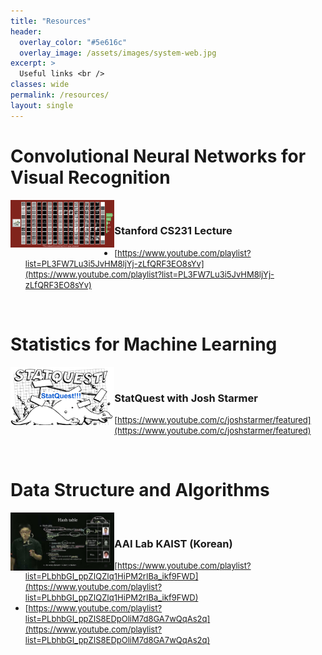 ```yaml
---
title: "Resources"
header:
  overlay_color: "#5e616c"
  overlay_image: /assets/images/system-web.jpg
excerpt: >
  Useful links <br />
classes: wide
permalink: /resources/
layout: single
---
```



# Convolutional Neural Networks for Visual Recognition
<img align="left" width="33%" src="/assets/images/resources/cs231a_stanford.png"><br>
### Stanford CS231 Lecture
- <span style="font-size: small;">[https://www.youtube.com/playlist?list=PL3FW7Lu3i5JvHM8ljYj-zLfQRF3EO8sYv](https://www.youtube.com/playlist?list=PL3FW7Lu3i5JvHM8ljYj-zLfQRF3EO8sYv)</span> 
<br clear="left"/>

# Statistics for Machine Learning
<img align="left" width="33%" src="/assets/images/resources/statquest.png"><br>
### StatQuest with Josh Starmer
- <span style="font-size: small;">[https://www.youtube.com/c/joshstarmer/featured](https://www.youtube.com/c/joshstarmer/featured)</span> 
<br clear="left"/>

# Data Structure and Algorithms
<img align="left" width="33%" src="/assets/images/resources/aai_kaist.jpg"><br>
### AAI Lab KAIST (Korean)
- <span style="font-size: small;">[https://www.youtube.com/playlist?list=PLbhbGI_ppZIQZIq1HiPM2rIBa_ikf9FWD](https://www.youtube.com/playlist?list=PLbhbGI_ppZIQZIq1HiPM2rIBa_ikf9FWD)</span> 
- <span style="font-size: small;">[https://www.youtube.com/playlist?list=PLbhbGI_ppZIS8EDpOliM7d8GA7wQqAs2q](https://www.youtube.com/playlist?list=PLbhbGI_ppZIS8EDpOliM7d8GA7wQqAs2q)</span>
<br clear="left"/>



